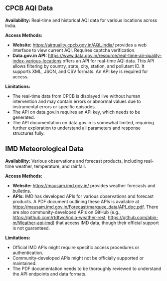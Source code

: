 ## CPCB AQI Data

**Availability:** Real-time and historical AQI data for various locations across India.

**Access Methods:**
*   **Website:** https://airquality.cpcb.gov.in/AQI_India/ provides a web interface to view current AQI. Requires captcha verification.
*   **Data.gov.in API:** https://www.data.gov.in/resource/real-time-air-quality-index-various-locations offers an API for real-time AQI data. This API allows filtering by country, state, city, station, and pollutant ID. It supports XML, JSON, and CSV formats. An API key is required for access.

**Limitations:**
*   The real-time data from CPCB is displayed live without human intervention and may contain errors or abnormal values due to instrumental errors or specific episodes.
*   The API on data.gov.in requires an API key, which needs to be generated.
*   The API documentation on data.gov.in is somewhat limited, requiring further exploration to understand all parameters and response structures fully.



## IMD Meteorological Data

**Availability:** Various observations and forecast products, including real-time weather, temperature, and rainfall.

**Access Methods:**
*   **Website:** https://mausam.imd.gov.in/ provides weather forecasts and bulletins.
*   **APIs:** IMD has developed APIs for various observations and forecast products. A PDF document outlining these APIs is available at https://mausam.imd.gov.in/Forecast/marquee_data/API_doc.pdf. There are also community-developed APIs on GitHub (e.g., https://github.com/rtdtwo/india-weather-rest, https://github.com/abin-m/Weather-api-imd) that access IMD data, though their official support is not guaranteed.

**Limitations:**
*   Official IMD APIs might require specific access procedures or authentication.
*   Community-developed APIs might not be officially supported or maintained.
*   The PDF documentation needs to be thoroughly reviewed to understand the API endpoints and data formats.


